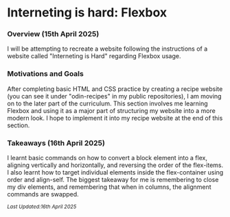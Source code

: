 <h1>Interneting is hard: Flexbox</h1>

<h3>Overview (15th April 2025)</h3>
<p> I will be attempting to recreate a website following the instructions of a website called "Interneting is Hard" regarding Flexbox usage.</p>

<h3>Motivations and Goals</h3>
<p>After completing basic HTML and CSS practice by creating a recipe website (you can see it under "odin-recipes" in my public repositories), I am moving on to the later part of the curriculum. This section involves me learning Flexbox and using it as a major part of structuring my website into a more modern look. I hope to implement it into my recipe website at the end of this section.

<h3>Takeaways (16th April 2025)</h3>
<p>I learnt basic commands on how to convert a block element into a flex, aligning vertically and horizontally, and reversing the order of the flex-items. I also learnt how to target individual elements inside the flex-container using order and align-self. The biggest takeaway for me is remembering to close my div elements, and remembering that when in columns, the alignment commands are swapped.</p>

<i><small>Last Updated:16th April 2025</small></i>